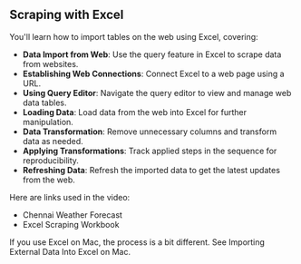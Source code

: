 ## Scraping with Excel

[](https://youtu.be/OCl6UdpmzRQ)

You'll learn how to import tables on the web using Excel, covering:

- **Data Import from Web**: Use the query feature in Excel to scrape data from websites.
- **Establishing Web Connections**: Connect Excel to a web page using a URL.
- **Using Query Editor**: Navigate the query editor to view and manage web data tables.
- **Loading Data**: Load data from the web into Excel for further manipulation.
- **Data Transformation**: Remove unnecessary columns and transform data as needed.
- **Applying Transformations**: Track applied steps in the sequence for reproducibility.
- **Refreshing Data**: Refresh the imported data to get the latest updates from the web.

Here are links used in the video:

- Chennai Weather Forecast
- Excel Scraping Workbook

If you use Excel on Mac, the process is a bit different. See Importing External Data Into Excel on Mac.